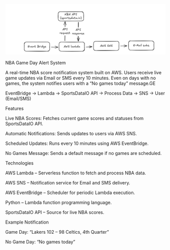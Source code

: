 ![alt text](image.png)

NBA Game Day Alert System

A real-time NBA score notification system built on AWS. Users receive live game updates via Email or SMS every 10 minutes. Even on days with no games, the system notifies users with a “No games today” message.GE

EventBridge → Lambda → SportsDataIO API → Process Data → SNS → User (Email/SMS)

Features

Live NBA Scores: Fetches current game scores and statuses from SportsDataIO API.

Automatic Notifications: Sends updates to users via AWS SNS.

Scheduled Updates: Runs every 10 minutes using AWS EventBridge.

No Games Message: Sends a default message if no games are scheduled.

Technologies

AWS Lambda – Serverless function to fetch and process NBA data.

AWS SNS – Notification service for Email and SMS delivery.

AWS EventBridge – Scheduler for periodic Lambda execution.

Python – Lambda function programming language.

SportsDataIO API – Source for live NBA scores.

Example Notification

Game Day: “Lakers 102 – 98 Celtics, 4th Quarter”

No Game Day: “No games today”